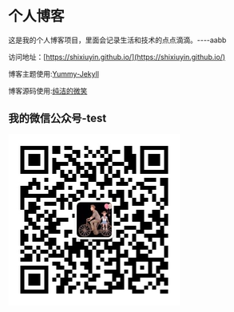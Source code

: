 # 个人博客

这是我的个人博客项目，里面会记录生活和技术的点点滴滴。----aabb


访问地址：[https://shixiuyin.github.io/](https://shixiuyin.github.io/)


博客主题使用:[Yummy-Jekyll](https://github.com/DONGChuan/Yummy-Jekyll)


博客源码使用:[纯洁的微笑](https://github.com/ityouknow/ityouknow.github.io)

## 我的微信公众号-test

![](/assets/images/wx_qrcode.jpg)
